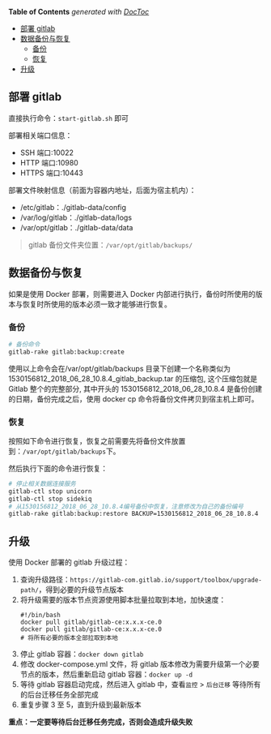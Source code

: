 <!-- START doctoc generated TOC please keep comment here to allow auto update -->
<!-- DON'T EDIT THIS SECTION, INSTEAD RE-RUN doctoc TO UPDATE -->
**Table of Contents**  *generated with [DocToc](https://github.com/thlorenz/doctoc)*

- [部署 gitlab](#%E9%83%A8%E7%BD%B2-gitlab)
- [数据备份与恢复](#%E6%95%B0%E6%8D%AE%E5%A4%87%E4%BB%BD%E4%B8%8E%E6%81%A2%E5%A4%8D)
  - [备份](#%E5%A4%87%E4%BB%BD)
  - [恢复](#%E6%81%A2%E5%A4%8D)
- [升级](#%E5%8D%87%E7%BA%A7)

<!-- END doctoc generated TOC please keep comment here to allow auto update -->

## 部署 gitlab

直接执行命令：`start-gitlab.sh` 即可

部署相关端口信息：

- SSH 端口:10022
- HTTP 端口:10980
- HTTPS 端口:10443

部署文件映射信息（前面为容器内地址，后面为宿主机内）：

- /etc/gitlab：./gitlab-data/config
- /var/log/gitlab：./gitlab-data/logs
- /var/opt/gitlab：./gitlab-data/data

> gitlab 备份文件夹位置：`/var/opt/gitlab/backups/`

## 数据备份与恢复

如果是使用 Docker 部署，则需要进入 Docker 内部进行执行，备份时所使用的版本与恢复时所使用的版本必须一致才能够进行恢复。

### 备份

```bash
# 备份命令
gitlab-rake gitlab:backup:create
```

使用以上命令会在/var/opt/gitlab/backups 目录下创建一个名称类似为 1530156812_2018_06_28_10.8.4_gitlab_backup.tar 的压缩包, 这个压缩包就是 Gitlab 整个的完整部分, 其中开头的 1530156812_2018_06_28_10.8.4 是备份创建的日期，备份完成之后，使用 docker cp 命令将备份文件拷贝到宿主机上即可。

### 恢复

按照如下命令进行恢复，恢复之前需要先将备份文件放置到：`/var/opt/gitlab/backups`下。

然后执行下面的命令进行恢复：

```bash
# 停止相关数据连接服务
gitlab-ctl stop unicorn
gitlab-ctl stop sidekiq
# 从1530156812_2018_06_28_10.8.4编号备份中恢复，注意修改为自己的备份编号
gitlab-rake gitlab:backup:restore BACKUP=1530156812_2018_06_28_10.8.4
```

## 升级

使用 Docker 部署的 gitlab 升级过程：

1. 查询升级路径：`https://gitlab-com.gitlab.io/support/toolbox/upgrade-path/`，得到必要的升级节点版本
2. 将升级需要的版本节点资源使用脚本批量拉取到本地，加快速度：
   ```shell
   #!/bin/bash
   docker pull gitlab/gitlab-ce:x.x.x-ce.0
   docker pull gitlab/gitlab-ce:x.x.x-ce.0
   # 将所有必要的版本全部拉取到本地
   ```
3. 停止 gitlab 容器：`docker down gitlab`
4. 修改 docker-compose.yml 文件，将 gitlab 版本修改为需要升级第一个必要节点的版本，然后重新启动 gitlab 容器：`docker up -d`
5. 等待 gitlab 容器启动完成，然后进入 gitlab 中，查看`监控` > `后台迁移` 等待所有的后台迁移任务全部完成
6. 重复步骤 3 至 5，直到升级到最新版本

**重点：一定要等待后台迁移任务完成，否则会造成升级失败**
